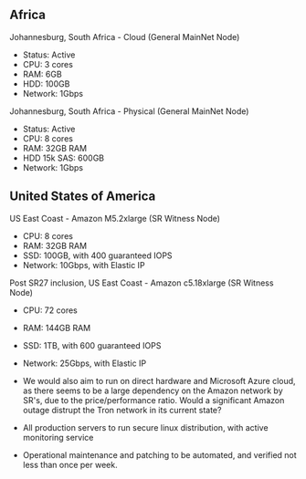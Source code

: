 ## Africa
Johannesburg, South Africa - Cloud (General MainNet Node)
 - Status: Active
 - CPU: 3 cores
 - RAM: 6GB
 - HDD: 100GB
 - Network: 1Gbps

Johannesburg, South Africa - Physical (General MainNet Node)
 - Status: Active
 - CPU: 8 cores
 - RAM: 32GB RAM
 - HDD 15k SAS: 600GB
 - Network: 1Gbps

## United States of America
US East Coast - Amazon M5.2xlarge (SR Witness Node)
 - CPU: 8 cores
 - RAM: 32GB RAM
 - SSD: 100GB, with 400 guaranteed IOPS
 - Network: 10Gbps, with Elastic IP

Post SR27 inclusion, US East Coast - Amazon c5.18xlarge (SR Witness Node)
 - CPU: 72 cores
 - RAM: 144GB RAM
 - SSD: 1TB, with 600 guaranteed IOPS
 - Network: 25Gbps, with Elastic IP

 - We would also aim to run on direct hardware and Microsoft Azure cloud, as there seems to be a large dependency on the Amazon network by SR's, due to the price/performance ratio. Would a significant Amazon outage distrupt the Tron network in its current state?
 
 - All production servers to run secure linux distribution, with active monitoring service
 - Operational maintenance and patching to be automated, and verified not less than once per week.
